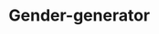 # Gender-generator
                                                                         
                                  
                                          
                                                          
                                                   
                                                                                                                     
